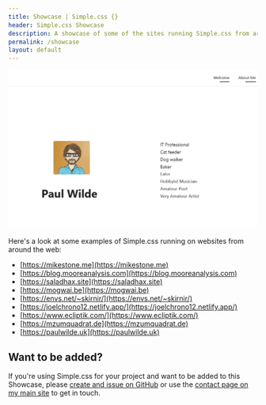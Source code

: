 ```yaml
---
title: Showcase | Simple.css {}
header: Simple.css Showcase
description: A showcase of some of the sites running Simple.css from around the web.
permalink: /showcase
layout: default
---
```


<img class="showcase" alt="Simple.css showcase example" src="/assets/images/simple-css-showcase.png" />

Here's a look at some examples of Simple.css running on websites from around the web:

* [https://mikestone.me](https://mikestone.me)
* [https://blog.mooreanalysis.com](https://blog.mooreanalysis.com)
* [https://saladhax.site](https://saladhax.site)
* [https://mogwai.be](https://mogwai.be)
* [https://envs.net/~skirnir/](https://envs.net/~skirnir/)
* [https://joelchrono12.netlify.app/](https://joelchrono12.netlify.app/)
* [https://www.ecliptik.com/](https://www.ecliptik.com/)
* [https://mzumquadrat.de](https://mzumquadrat.de)
* [https://paulwilde.uk](https://paulwilde.uk)

## Want to be added?

If you're using Simple.css for your project and want to be added to this Showcase, please [create and issue on GitHub](https://github.com/kevquirk/simple.css-site/issues) or use the [contact page on my main site](https://kevq.uk/contact) to get in touch.

